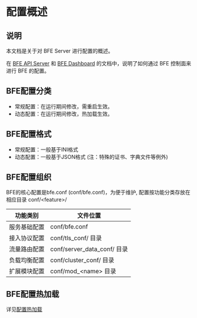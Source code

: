# 配置概述

## 说明

本文档是关于对 BFE Server 进行配置的概述。

在 [BFE API Server](https://github.com/bfenetworks/api-server) 和 [BFE Dashboard](https://github.com/bfenetworks/dashboard) 的文档中，说明了如何通过 BFE 控制面来进行 BFE 的配置。

## BFE配置分类

- 常规配置：在运行期间修改，需重启生效。
- 动态配置：在运行期间修改，热加载生效。

## BFE配置格式
- 常规配置：一般基于INI格式
- 动态配置：一般基于JSON格式 (注：特殊的证书、字典文件等例外)

## BFE配置组织
BFE的核心配置是bfe.conf (conf/bfe.conf)，为便于维护, 配置按功能分类存放在相应目录 conf/&#60;feature&#62;/ 

| 功能类别     | 文件位置 |
| ------------ | -------- |
| 服务基础配置 | conf/bfe.conf |
| 接入协议配置 | conf/tls_conf/ 目录 | 
| 流量路由配置 | conf/server_data_conf/ 目录 |
| 负载均衡配置 | conf/cluster_conf/ 目录 |
| 扩展模块配置 | conf/mod_&#60;name&#62; 目录 |

## BFE配置热加载
详见[配置热加载](../operation/reload.md)

